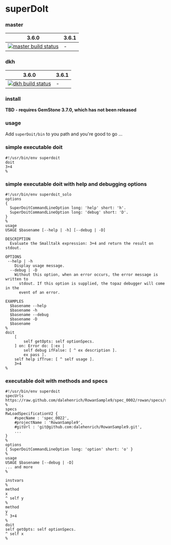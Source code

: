 # superDoIt

### master
3.6.0 | 3.6.1
------------ | -------------
[![**master** build status](https://github.com/dalehenrich/superDoit/actions/workflows/ci.yml/badge.svg?branch=master)](https://github.com/dalehenrich/superDoit/actions) | -

### dkh
3.6.0 | 3.6.1
------------ | -------------
[![**dkh** build status](https://github.com/dalehenrich/superDoit/actions/workflows/test/badge.svg?branch=dkh)](https://github.com/dalehenrich/superDoit/actions) | -

### install
**TBD - requires GemStone 3.7.0, which has not been released**

### usage
Add `superDoit/bin` to you path and you're good to go ...

### simple executable doit 
```
#!/usr/bin/env superdoit
doit
3+4
%
```
### simple executable doit with help and debugging options
```
#!/usr/bin/env superdoit_solo
options
{
  SuperDoitCommandLineOption long: 'help' short: 'h'.
  SuperDoitCommandLineOption long: 'debug' short: 'D'.
}
%
usage
USAGE $basename [--help | -h] [--debug | -D]

DESCRIPTION
  Evaluate the Smalltalk expression: 3+4 and return the result on stdout.

OPTIONS
 --help | -h
    Display usage message.
  --debug | -D
    Without this option, when an error occurs, the error message is written to
      stdout. If this option is supplied, the topaz debugger will come in the 
      event of an error.

EXAMPLES
  $basename --help
  $basename -h
  $basename --debug
  $basename -D
  $basename
%
doit
	[
		self getOpts: self optionSpecs.
	] on: Error do: [:ex | 
		self debug ifFalse: [ ^ ex description ].
		ex pass ].
	self help ifTrue: [ ^ self usage ].
	3+4
%
```
### executable doit with methods and specs
```
#!/usr/bin/env superdoit
specUrls
https://raw.github.com/dalehenrich/RowanSample9/spec_0002/rowan/specs/spec_0002.ston
%
specs
RwLoadSpecificationV2 {
	#specName : 'spec_0022',
	#projectName : 'RowanSample9',
	#gitUrl : 'git@github.com:dalehenrich/RowanSample9.git',
	...
}
%
options
{ SuperDoitCommandLineOption long: 'option' short: 'o' }
%
usage
USAGE $basename [--debug | -D]
... and more
%

instvars
%
method
x
^ self y
%
method
y
^ 3+4
%
doit
self getOpts: self optionSpecs.
^ self x
%
```
